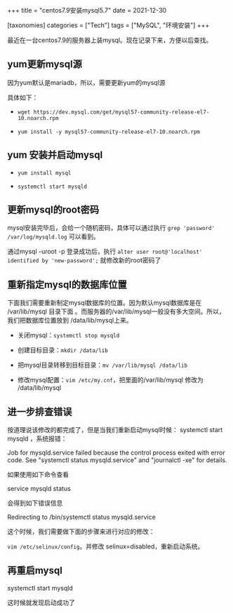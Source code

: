 +++
title = "centos7.9安装mysql5.7"
date = 2021-12-30

[taxonomies]
categories = ["Tech"]
tags = ["MySQL", "环境安装"]
+++

最近在一台centos7.9的服务器上装mysql。现在记录下来，方便以后查找。

## yum更新mysql源
  
因为yum默认是mariadb，所以，需要更新yum的mysql源

具体如下：

- `wget https://dev.mysql.com/get/mysql57-community-release-el7-10.noarch.rpm`

- `yum install -y mysql57-community-release-el7-10.noarch.rpm`

## yum 安装并启动mysql
 
- `yum install mysql`

- `systemctl start mysqld`

## 更新mysql的root密码

mysql安装完毕后，会给一个随机密码，具体可以通过执行 `grep 'password' /var/log/mysqld.log` 可以看到。

通过mysql -uroot -p 登录成功后，执行 `alter user root@'localhost' identified by 'new-password';` 就修改新的root密码了

## 重新指定mysql的数据库位置

下面我们需要重新制定mysql数据库的位置。因为默认mysql数据库是在 /var/lib/mysql 目录下面 。而服务器的/var/lib/mysql一般没有多大空间。所以，我们把数据库位置放到 /data/lib/mysql上来。
- 关闭mysql：`systemctl stop mysqld`

- 创建目标目录：`mkdir /data/lib`

- 把mysql目录转移到目标目录：`mv /var/lib/mysql /data/lib`

- 修改mysql配置：`vim /etc/my.cnf`，把里面的/var/lib/mysql 修改为 /data/lib/mysql

## 进一步排查错误

按道理说该修改的都完成了，但是当我们重新启动mysql时候： systemctl start mysqld ，系统报错：

Job for mysqld.service failed because the control process exited with error code. See "systemctl status mysqld.service" and "journalctl -xe" for details.

如果使用如下命令查看

service mysqld  status

会得到如下错误信息

Redirecting to /bin/systemctl status  mysqld.service

这个时候，我们需要做下面的步骤来进行对应的修改：

`vim /etc/selinux/config`。并修改 selinux=disabled，重新启动系统。

## 再重启mysql

systemctl start mysqld

这时候就发现启动成功了
